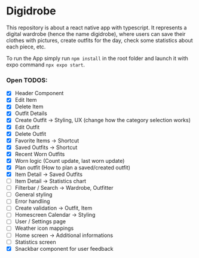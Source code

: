 # Digidrobe

This repository is about a react native app with typescript. It represents a digital wardrobe (hence the name digidrobe), where users can save their clothes with pictures, create outfits for the day, check some statistics about each piece, etc.

To run the App simply run `npm install` in the root folder and launch it with expo command `npx expo start`.

### Open TODOS:

- [x] Header Component
- [x] Edit Item
- [x] Delete Item
- [x] Outfit Details
- [x] Create Outfit -> Styling, UX (change how the category selection works)
- [x] Edit Outfit
- [x] Delete Outfit
- [x] Favorite Items -> Shortcut
- [x] Saved Outfits -> Shortcut
- [x] Recent Worn Outfits
- [x] Worn logic (Count update, last worn update)
- [x] Plan outfit (How to plan a saved/created outfit)
- [x] Item Detail -> Saved Outfits
- [ ] Item Detail -> Statistics chart
- [ ] Filterbar / Search -> Wardrobe, Outfitter
- [ ] General styling
- [ ] Error handling
- [ ] Create validation -> Outfit, Item
- [ ] Homescreen Calendar -> Styling
- [ ] User / Settings page
- [ ] Weather icon mappings
- [ ] Home screen -> Additional informations
- [ ] Statistics screen
- [x] Snackbar component for user feedback
